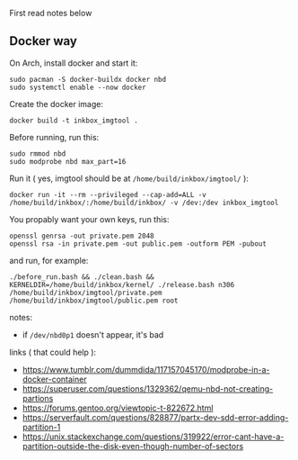 First read notes below

## Docker way
On Arch, install docker and start it:
```
sudo pacman -S docker-buildx docker nbd
sudo systemctl enable --now docker
```

Create the docker image:
```
docker build -t inkbox_imgtool .
```

Before running, run this:
```
sudo rmmod nbd
sudo modprobe nbd max_part=16
```

Run it ( yes, imgtool should be at `/home/build/inkbox/imgtool/` ):
```
docker run -it --rm --privileged --cap-add=ALL -v /home/build/inkbox/:/home/build/inkbox/ -v /dev:/dev inkbox_imgtool
```

You propably want your own keys, run this:
```
openssl genrsa -out private.pem 2048
openssl rsa -in private.pem -out public.pem -outform PEM -pubout
```

and run, for example:
```
./before_run.bash && ./clean.bash && KERNELDIR=/home/build/inkbox/kernel/ ./release.bash n306 /home/build/inkbox/imgtool/private.pem /home/build/inkbox/imgtool/public.pem root
```

notes:
- if `/dev/nbd0p1` doesn't appear, it's bad

links ( that could help ):
- https://www.tumblr.com/dummdida/117157045170/modprobe-in-a-docker-container
- https://superuser.com/questions/1329362/qemu-nbd-not-creating-partions
- https://forums.gentoo.org/viewtopic-t-822672.html
- https://serverfault.com/questions/828877/partx-dev-sdd-error-adding-partition-1
- https://unix.stackexchange.com/questions/319922/error-cant-have-a-partition-outside-the-disk-even-though-number-of-sectors
